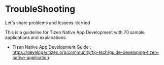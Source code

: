 # TroubleShooting
Let's share problems and lessons learned

This is a guideline for Tizen Native App Development with 70 sample applications and explanations.

- Tizen Native App Development Guide : 
https://developer.tizen.org/community/tip-tech/guide-developing-tizen-native-application
